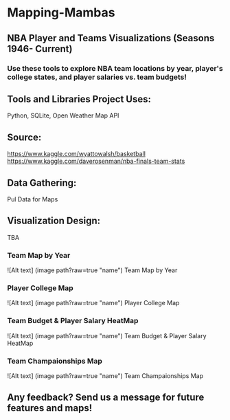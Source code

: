 # Mapping-Mambas

## NBA Player and Teams Visualizations (Seasons 1946- Current)

### Use these tools to explore NBA team locations by year, player's college states, and player salaries vs. team budgets!


## Tools and Libraries Project Uses:
Python,
SQLite,
Open Weather Map API

## Source:
https://www.kaggle.com/wyattowalsh/basketball
https://www.kaggle.com/daverosenman/nba-finals-team-stats

## Data Gathering:
Pul Data for Maps

## Visualization Design:
TBA

### Team Map by Year
![Alt text] (image path?raw=true "name") Team Map by Year

### Player College Map
![Alt text] (image path?raw=true "name") Player College Map

### Team Budget & Player Salary HeatMap
![Alt text] (image path?raw=true "name") Team Budget & Player Salary HeatMap

### Team Champaionships Map
![Alt text] (image path?raw=true "name") Team Champaionships Map

## Any feedback? Send us a message for future features and maps!

